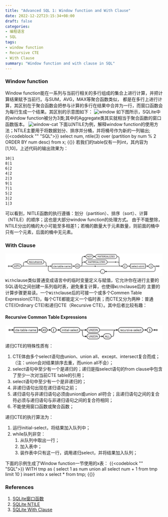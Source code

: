 ```yaml
---
title: "Advanced SQL 1: Window function and With Clause"
date: 2022-12-22T23:15:34+08:00
draft: false
categories:
- 编程语言
- SQL
tags:
- window function
- Recursive CTE
- With Clause
summary: "Window function and with clause in SQL"
---
```


### Window function
Window function能在一系列与当前行相关的多行组成的集合上进行计算，并把计算结果赋予当前行。与SUM，AVG，MAX等聚合函数类似，
都是在多行上进行计算，其区别在于聚合函数会把参与计算的多行在结果中合并为一行，而窗口函数会为每行生成一个结果。其区别的示意图如下：
![window](https://www.sqlitetutorial.net/wp-content/uploads/2018/11/SQLite-window-function-vs-aggregate-function.png)
如下图所示，SQLite中的window function被分为3类;其中的Aggregate类其实就相当于聚合函数的窗口函数版本。
![window-cat](https://www.sqlitetutorial.net/wp-content/uploads/2018/11/SQLite-Window-Functions-1.png)
下面以NTILE为例，解释window function的使用方法；NTILE主要用于将数据划分、排序并分桶，并将桶号作为新的一列输出;
{{<codeblock "" "SQL">}}
select num, 
ntile(3) over (partition by num % 2 ORDER BY num desc)
from x;
{{</codeblock>}}
若我们的table仅有一列int，其内容为[1,10]，上述代码的输出效果为：
```
10|1
8|1
6|2
4|2
2|3
9|1
7|1
5|2
3|2
1|3
```
可以看到，NITLE函数的执行遵循：划分（partition）、排序（sort）、计算（NTILE）的顺序；这也是大部分window function的处理方式。
由于不能整除，NTILE分出的桶的大小可能至多相差1；若桶的数量大于元素数量，则前面的桶中只有一个元素，后面的桶中无元素。
### With Clause
![with](https://github.com/zzhpro/zzhpro.github.io/raw/main/static/images/with-clause.png)
`With`clause类似普通变成语言中的临时变量定义与赋值，它允许你在进行主要的SQL语句之间创建一系列临时表，避免重复计算，也使得`With`clause后的
主要的计算步骤更易读。一个`With`clause后的可接一个或多个Commen Table Expression(CTE)，每个CTE都能定义一个临时表；而CTE又分为两种：普通
CTE(Ordinary CTE)和递归CTE（Recursive CTE）。其中后者比较有趣：
#### Recursive Common Table Expressions
![recursiveCTE](https://github.com/zzhpro/zzhpro.github.io/raw/main/static/images/recursive-CTE.png)
递归CTE的特殊性质有：
1. CTE体由多个select语句由union、union all、except、intersect复合而成；（注：union会对结果排序去重，而union all不会）；
2. select语句中至少有一个是递归的；递归是指select语句的from clause中包含了至少一次对当前CTE table的引用；
3. select语句中至少有一个是非递归的；
4. 非递归语句出现在递归语句之前；
5. 递归语句与非递归语句必须由union或union all符合；且递归语句之间的复合符必须与递归语句与非递归语句之间的复合符相同；
6. 不能使用窗口函数或聚合函数；


递归CTE的执行算法为：
1. 运行initial-select，将结果加入队列中；
2. while队列非空：
   1. 从队列中取出一行；
   2. 加入表中；
   3. 装作表中只有这一行，调用递归select，并将结果加入队列；


下面的示例生成了Window function一节使用的x表：
{{<codeblock "" "SQL">}}
WITH tmp as (
    select 1 as num
    union all
    select num + 1
    from tmp
    limit 10
)
    insert into x
    select * from tmp;
{{</codeblock>}}
### References
1. [SQLite窗口函数](https://www.sqlitetutorial.net/sqlite-window-functions/)
2. [SQLite NTILE](https://www.sqlitetutorial.net/sqlite-window-functions/sqlite-ntile/)
3. [SQLite With Clause](https://sqlite.org/lang_with.html)